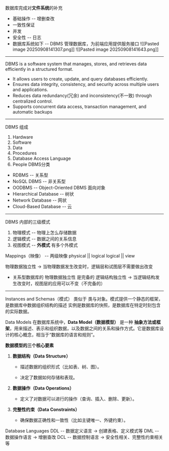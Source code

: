 数据库完成对**文件系统**的补充
- 基础操作 -- 增删查改
- 一致性保证
- 并发
- 安全性 -- 日志
- 数据库系统如下 -- DBMS 管理数据库，为前端应用提供服务接口
	![[Pasted image 20250908141307.png]]
	![[Pasted image 20250908141643.png]]
---
DBMS is a software system that manages, stores, and retrieves data efficiently in a structured format.

- It allows users to create, update, and query databases efficiently.
- Ensures data integrity, consistency, and security across multiple users and applications.
- Reduces data redundancy(冗余) and inconsistency(不一致) through centralized control.
- Supports concurrent data access, transaction management, and automatic backups
---
DBMS 组成
1. Hardware
2. Software
3. Data
4. Procedures
5. Database Access Language
6. People
DBMS分类
- RDBMS -- 关系型
- NoSQL DBMS -- 非关系型
- OODBMS -- Object-Oriented DBMS 面向对象
- Hierarchical Database -- 树状 
- Network Database -- 网状
- Cloud-Based Database -- 云
---

DBMS 内部的三级模式
1. 物理模式 -- 物理上怎么存储数据
2. 逻辑模式 -- 数据之间的关系信息
3. 视图模式 -- **外模式** 有多个外模式

Mappings（映像） -- 两级映像
physical || logical
logical || view

物理数据独立性 -> 当物理数据发生改变时，逻辑层和试图层不需要做出改变
- 关系型数据库的 物理数据独立性 是完备的
逻辑结构独立性 -> 当逻辑结构发生改变时，视图层的应用可以不变（不完备的）

---
Instances and Schemas（模式）
类似于 类与对象。模式提供一个静态的框架，是数据库中数据组织结构的描述
实例是数据库的快照，是数据库在特定时刻包含的实际数据。

Data Models
在数据库系统中，**Data Model（数据模型）** 是一种 **抽象方法或框架**，用来描述、表示和组织数据，以及数据之间的关系和操作方式。它是数据库设计的核心概念，相当于“数据库的语言和规则”。

**数据模型的三个核心要素**
1. **数据结构（Data Structure）**
    
    - 描述数据的组织形式（比如表、树、图）。
        
    - 决定了数据如何存储和表现。
        
2. **数据操作（Data Operations）**
    
    - 定义了对数据可以进行的操作（查询、插入、删除、更新）。
        
3. **完整性约束（Data Constraints）**
    
    - 确保数据正确性和一致性（比如主键唯一、外键约束）。

Database Languages
DDL -- 数据定义语言 -> 创建表格、定义模式等
DML -- 数据操作语言 -> 增删查改
DCL -- 数据控制语言 -> 安全性相关、完整性约束相关等